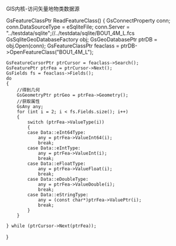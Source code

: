 
GIS内核-访问矢量地物类数据源

GsFeatureClassPtr ReadFeatureClass()
{
	GsConnectProperty conn;
	conn.DataSourceType = eSqliteFile;
	conn.Server = "../testdata/sqlite";//../testdata/sqlite/BOU1_4M_L.fcs
	GsSqliteGeoDatabaseFactory obj;
	GsGeoDatabasePtr ptrDB = obj.Open(conn);
	GsFeatureClassPtr feaclass = ptrDB->OpenFeatureClass("BOU1_4M_L");

	GsFeatureCursorPtr ptrCursor = feaclass->Search();
	GsFeaturePtr ptrFea = ptrCursor->Next();
	GsFields fs = feaclass->Fields();
	do
	{
		//得到几何
		GsGeometryPtr ptrGeo = ptrFea->Geometry();
		//获取属性
		GsAny any;
		for (int i = 2; i < fs.Fields.size(); i++)
		{
			switch (ptrFea->ValueType(i))
			{
			case Data::eInt64Type:
				any = ptrFea->ValueInt64(i);
				break;
			case Data::eIntType:
				any = ptrFea->ValueInt(i);
				break;
			case Data::eFloatType:
				any = ptrFea->ValueFloat(i);
				break;
			case Data::eDoubleType:
				any = ptrFea->ValueDouble(i);
				break;
			case Data::eStringType:
				any = (const char*)ptrFea->ValuePtr(i);
				break;
			}
		}

	} while (ptrCursor->Next(ptrFea));

}
